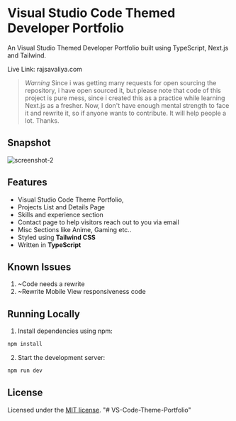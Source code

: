 # Visual Studio Code Themed Developer Portfolio

An Visual Studio Themed Developer Portfolio built using TypeScript, Next.js and Tailwind.

Live Link: rajsavaliya.com

> *Warning*
> Since i was getting many requests for open sourcing the repository, i have open sourced it, but please note that code of this project is pure mess, since i created this as a practice while learning Next.js as a fresher. Now, I don't have enough mental strength to face it and rewrite it, so if anyone wants to contribute. It will help people a lot. Thanks.

## Snapshot

![screenshot-2](https://raw.githubusercontent.com/SRX9/portfoliosrx9/main/public/project_banner.jpg?token=GHSAT0AAAAAAB4TB7KTIPC7DWF6BRIUTVYGZAYV2MQ)

## Features

- Visual Studio Code Theme Portfolio,
- Projects List and Details Page
- Skills and experience section
- Contact page to help visitors reach out to you via email
- Misc Sections like Anime, Gaming etc..
- Styled using **Tailwind CSS**
- Written in **TypeScript**

## Known Issues

1. ~Code needs a rewrite
2. ~Rewrite Mobile View responsiveness code

## Running Locally

1. Install dependencies using npm:

```sh
npm install
```

2. Start the development server:

```sh
npm run dev
```

## License

Licensed under the [MIT license](https://github.com/shadcn/taxonomy/blob/main/LICENSE.md).
"# VS-Code-Theme-Portfolio" 
